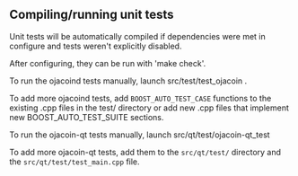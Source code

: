Compiling/running unit tests
------------------------------------

Unit tests will be automatically compiled if dependencies were met in configure
and tests weren't explicitly disabled.

After configuring, they can be run with 'make check'.

To run the ojacoind tests manually, launch src/test/test_ojacoin .

To add more ojacoind tests, add `BOOST_AUTO_TEST_CASE` functions to the existing
.cpp files in the test/ directory or add new .cpp files that
implement new BOOST_AUTO_TEST_SUITE sections.

To run the ojacoin-qt tests manually, launch src/qt/test/ojacoin-qt_test

To add more ojacoin-qt tests, add them to the `src/qt/test/` directory and
the `src/qt/test/test_main.cpp` file.
